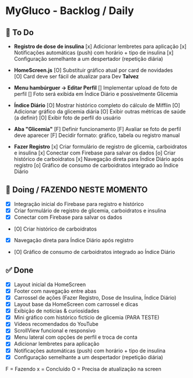 # MyGluco - Backlog / Daily

## 📌 To Do

- **Registro de dose de insulina**
    [x] Adicionar lembretes para aplicação 
    [x] Notificações automáticas (push) com horário + tipo de insulina
    [x] Configuração semelhante a um despertador (repetição diária)

- **HomeScreen.js**
    [O] Substituir gráfico atual por card de novidades  
    [O] Card deve ser fácil de atualizar para Dev **Talvez** 

- **Menu hambúrguer → Editar Perfil**
    [] Implementar upload de foto de perfil 
    [] Foto será exibida em Índice Diário e possivelmente Glicemia 
    
- **Índice Diário**
    [O] Mostrar histórico completo do cálculo de Mifflin 
    [O] Adicionar gráfico da glicemia diária 
    [O] Exibir outras métricas de saúde (a definir) 
    [O] Exibir foto de perfil do usuário 

- **Aba "Glicemia"**
    [F] Definir funcionamento 
    [F] Avaliar se foto de perfil deve aparecer
    [F] Decidir formato: gráfico, tabela ou registro manual

- **Fazer Registro**
    [x] Criar formulário de registro de glicemia, carboidratos e insulina 
    [x] Conectar com Firebase para salvar os dados 
    [o] Criar histórico de carboidratos 
    [x] Navegação direta para Índice Diário após registro 
    [o] Gráfico de consumo de carboidratos integrado ao Índice Diário 

## 🚧 Doing / FAZENDO NESTE MOMENTO
- [x] Integração inicial do Firebase para registro e histórico
- [x] Criar formulário de registro de glicemia, carboidratos e insulina
- [x] Conectar com Firebase para salvar os dados
- [O] Criar histórico de carboidratos 
- [x] Navegação direta para Índice Diário após registro
- [O] Gráfico de consumo de carboidratos integrado ao Índice Diário 


## ✅ Done
- [x] Layout inicial da HomeScreen
- [x] Footer com navegação entre abas
- [x] Carrossel de ações (Fazer Registro, Dose de Insulina, Índice Diário)
- [x] Layout base da HomeScreen com carrossel e dicas
- [x] Exibição de notícias & curiosidades
- [x] Mini gráfico com histórico fictício de glicemia (PARA TESTE)
- [x] Vídeos recomendados do YouTube
- [x] ScrollView funcional e responsivo
- [x] Menu lateral com opções de perfil e troca de conta
- [x] Adicionar lembretes para aplicação 
- [x] Notificações automáticas (push) com horário + tipo de insulina
- [x] Configuração semelhante a um despertador (repetição diária)

F = Fazendo
x = Concluído
O = Precisa de atualização na screen